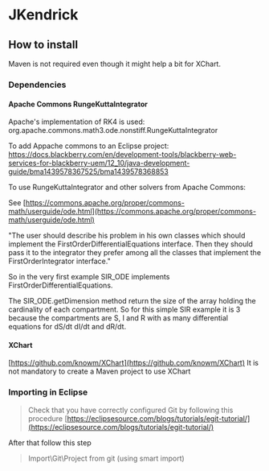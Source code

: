 # JKendrick

## How to install

Maven is not required even though it might help a bit for XChart.

### Dependencies 

#### Apache Commons RungeKuttaIntegrator

Apache's implementation of RK4 is used: org.apache.commons.math3.ode.nonstiff.RungeKuttaIntegrator

To add Appache commons to an Eclipse project: https://docs.blackberry.com/en/development-tools/blackberry-web-services-for-blackberry-uem/12_10/java-development-guide/bma1439578367525/bma1439578368853

To use RungeKuttaIntegrator and other solvers from Apache Commons:

See [https://commons.apache.org/proper/commons-math/userguide/ode.html](https://commons.apache.org/proper/commons-math/userguide/ode.html)

"The user should describe his problem in his own classes which should implement the FirstOrderDifferentialEquations interface.
 Then they should pass it to the integrator they prefer among all the classes that implement the FirstOrderIntegrator interface."
 
So in the very first example SIR_ODE implements FirstOrderDifferentialEquations.
 
The SIR_ODE.getDimension method return the size of the array holding the cardinality of each compartment.
So for this simple SIR example it is 3 because the compartments are  S, I and R with as many differential equations for dS/dt dI/dt and dR/dt.

#### XChart

[https://github.com/knowm/XChart](https://github.com/knowm/XChart)
It is not mandatory to create a Maven project to use XChart

### Importing in Eclipse
> Check that you have correctly configured Git by following this procedure [https://eclipsesource.com/blogs/tutorials/egit-tutorial/](https://eclipsesource.com/blogs/tutorials/egit-tutorial/)

After that follow this step

> Import\Git\Project from git (using smart import)

